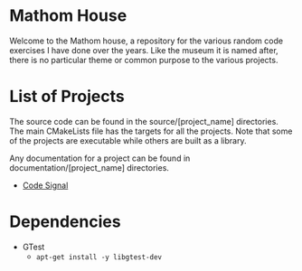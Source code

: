 # Mathom House
Welcome to the Mathom house, a repository for the various random code exercises I have done over the years. 
Like the museum it is named after, there is no particular theme or common purpose to the various projects.

# List of Projects
The source code can be found in the source/[project_name] directories.
The main CMakeLists file has the targets for all the projects.
Note that some of the projects are executable while others are built as a library.

Any documentation for a project can be found in documentation/[project_name] directories.

* [Code Signal](code_signal/readme.md)

# Dependencies
* GTest
  * ``` apt-get install -y libgtest-dev ```

